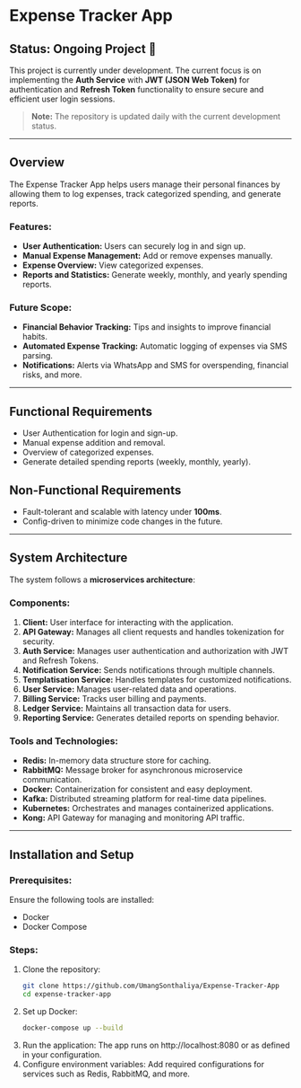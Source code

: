 # Expense Tracker App

## Status: Ongoing Project 🚧
This project is currently under development. The current focus is on implementing the **Auth Service** with **JWT (JSON Web Token)** for authentication and **Refresh Token** functionality to ensure secure and efficient user login sessions.

> **Note:** The repository is updated daily with the current development status.

---

## Overview
The Expense Tracker App helps users manage their personal finances by allowing them to log expenses, track categorized spending, and generate reports. 

### Features:
- **User Authentication:** Users can securely log in and sign up.
- **Manual Expense Management:** Add or remove expenses manually.
- **Expense Overview:** View categorized expenses.
- **Reports and Statistics:** Generate weekly, monthly, and yearly spending reports.

### Future Scope:
- **Financial Behavior Tracking:** Tips and insights to improve financial habits.
- **Automated Expense Tracking:** Automatic logging of expenses via SMS parsing.
- **Notifications:** Alerts via WhatsApp and SMS for overspending, financial risks, and more.

---

## Functional Requirements
- User Authentication for login and sign-up.
- Manual expense addition and removal.
- Overview of categorized expenses.
- Generate detailed spending reports (weekly, monthly, yearly).

## Non-Functional Requirements
- Fault-tolerant and scalable with latency under **100ms**.
- Config-driven to minimize code changes in the future.

---

## System Architecture
The system follows a **microservices architecture**:

### Components:
1. **Client:** User interface for interacting with the application.
2. **API Gateway:** Manages all client requests and handles tokenization for security.
3. **Auth Service:** Manages user authentication and authorization with JWT and Refresh Tokens.
4. **Notification Service:** Sends notifications through multiple channels.
5. **Templatisation Service:** Handles templates for customized notifications.
6. **User Service:** Manages user-related data and operations.
7. **Billing Service:** Tracks user billing and payments.
8. **Ledger Service:** Maintains all transaction data for users.
9. **Reporting Service:** Generates detailed reports on spending behavior.

### Tools and Technologies:
- **Redis:** In-memory data structure store for caching.
- **RabbitMQ:** Message broker for asynchronous microservice communication.
- **Docker:** Containerization for consistent and easy deployment.
- **Kafka:** Distributed streaming platform for real-time data pipelines.
- **Kubernetes:** Orchestrates and manages containerized applications.
- **Kong:** API Gateway for managing and monitoring API traffic.

---

## Installation and Setup

### Prerequisites:
Ensure the following tools are installed:
- Docker
- Docker Compose

### Steps:
1. Clone the repository:
   ```bash
   git clone https://github.com/UmangSonthaliya/Expense-Tracker-App
   cd expense-tracker-app
2. Set up Docker:
    ```bash 
    docker-compose up --build

3. Run the application:
   The app runs on http://localhost:8080 or as defined in your configuration.
4. Configure environment variables:
   Add required configurations for services such as Redis, RabbitMQ, and more.
